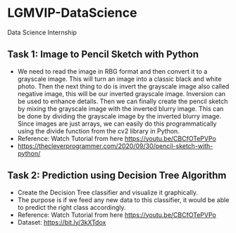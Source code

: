 # LGMVIP-DataScience
Data Science Internship
## Task 1: Image to Pencil Sketch with Python
* We need to read the image in RBG format and then convert it to a grayscale image. This will turn an image into a classic black and white photo. Then the next thing to do is invert the grayscale image also called negative image, this will be our inverted grayscale image. Inversion can be used to enhance details. Then we can finally create the pencil sketch by mixing the grayscale image with the inverted blurry image. This can be done by dividing the grayscale image by the inverted blurry image. Since images are just arrays, we can easily do this programmatically using the divide function from the cv2 library in Python.
* Reference: Watch Tutorial from here https://youtu.be/CBCfOTePVPo
* https://thecleverprogrammer.com/2020/09/30/pencil-sketch-with-python/

## Task 2: Prediction using Decision Tree Algorithm
* Create the Decision Tree classifier and visualize it graphically.
* The purpose is if we feed any new data to this classifier, it would be able to predict the right class accordingly.
* Reference: Watch Tutorial from here https://youtu.be/CBCfOTePVPo
* Dataset: https://bit.ly/3kXTdox
